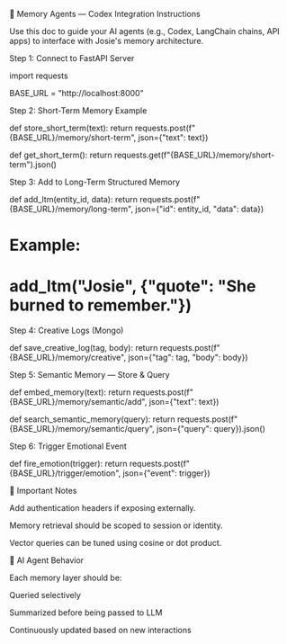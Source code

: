🧬 Memory Agents — Codex Integration Instructions

Use this doc to guide your AI agents (e.g., Codex, LangChain chains, API apps) to interface with Josie's memory architecture.

Step 1: Connect to FastAPI Server

import requests

BASE_URL = "http://localhost:8000"

Step 2: Short-Term Memory Example

def store_short_term(text):
    return requests.post(f"{BASE_URL}/memory/short-term", json={"text": text})

def get_short_term():
    return requests.get(f"{BASE_URL}/memory/short-term").json()

Step 3: Add to Long-Term Structured Memory

def add_ltm(entity_id, data):
    return requests.post(f"{BASE_URL}/memory/long-term", json={"id": entity_id, "data": data})

# Example:
# add_ltm("Josie", {"quote": "She burned to remember."})

Step 4: Creative Logs (Mongo)

def save_creative_log(tag, body):
    return requests.post(f"{BASE_URL}/memory/creative", json={"tag": tag, "body": body})

Step 5: Semantic Memory — Store & Query

def embed_memory(text):
    return requests.post(f"{BASE_URL}/memory/semantic/add", json={"text": text})

def search_semantic_memory(query):
    return requests.post(f"{BASE_URL}/memory/semantic/query", json={"query": query}).json()

Step 6: Trigger Emotional Event

def fire_emotion(trigger):
    return requests.post(f"{BASE_URL}/trigger/emotion", json={"event": trigger})

🛑 Important Notes

Add authentication headers if exposing externally.

Memory retrieval should be scoped to session or identity.

Vector queries can be tuned using cosine or dot product.

🧠 AI Agent Behavior

Each memory layer should be:

Queried selectively

Summarized before being passed to LLM

Continuously updated based on new interactions
